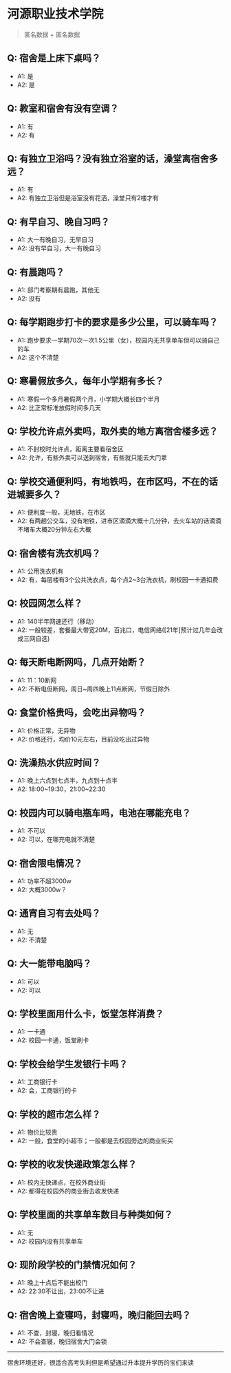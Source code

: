 # 河源职业技术学院
> 匿名数据 + 匿名数据
## Q: 宿舍是上床下桌吗？
- A1: 是
- A2: 是
## Q: 教室和宿舍有没有空调？
- A1: 有
- A2: 有
## Q: 有独立卫浴吗？没有独立浴室的话，澡堂离宿舍多远？
- A1: 有
- A2: 有独立卫浴但是浴室没有花洒，澡堂只有2楼才有
## Q: 有早自习、晚自习吗？
- A1: 大一有晚自习，无早自习
- A2: 没有早自习，大一有晚自习
## Q: 有晨跑吗？
- A1: 部门考察期有晨跑，其他无
- A2: 没有
## Q: 每学期跑步打卡的要求是多少公里，可以骑车吗？
- A1: 跑步要求一学期70次一次1.5公里（女），校园内无共享单车但可以骑自己的车
- A2: 这个不清楚
## Q: 寒暑假放多久，每年小学期有多长？
- A1: 寒假一个多月暑假两个月，小学期大概长四个半月
- A2: 比正常标准放假时间多几天
## Q: 学校允许点外卖吗，取外卖的地方离宿舍楼多远？
- A1: 不封校时允许点，距离主要看宿舍区
- A2: 允许，有些外卖可以送到宿舍，有些就只能去大门拿
## Q: 学校交通便利吗，有地铁吗，在市区吗，不在的话进城要多久？
- A1: 便利度一般，无地铁，在市区
- A2: 有两趟公交车，没有地铁，进市区滴滴大概十几分钟，去火车站的话滴滴不堵车大概20分钟左右大概
## Q: 宿舍楼有洗衣机吗？
- A1: 公用洗衣机有
- A2: 有，每层楼有3个公共洗衣点，每个点2~3台洗衣机，刷校园一卡通扣费
## Q: 校园网怎么样？
- A1: 140半年网速还行（移动）
- A2: 一般较差，套餐最大带宽20M，百兆口，电信网络([21年]预计过几年会改成三网自选)
## Q: 每天断电断网吗，几点开始断？
- A1: 11：10断网
- A2: 不断电但断网，周日~周四晚上11点断网，节假日除外
## Q: 食堂价格贵吗，会吃出异物吗？
- A1: 价格正常，无异物
- A2: 价格还行，均价10元左右，目前没吃出过异物
## Q: 洗澡热水供应时间？
- A1: 晚上六点到七点半，九点到十点半
- A2: 18:00~19:30，21:00~22:30
## Q: 校园内可以骑电瓶车吗，电池在哪能充电？
- A1: 不可以
- A2: 可以，在哪充电就不清楚
## Q: 宿舍限电情况？
- A1: 功率不超3000w
- A2: 大概3000w？
## Q: 通宵自习有去处吗？
- A1: 无
- A2: 不清楚
## Q: 大一能带电脑吗？
- A1: 可以
- A2: 可以
## Q: 学校里面用什么卡，饭堂怎样消费？
- A1: 一卡通
- A2: 校园一卡通，饭堂刷卡
## Q: 学校会给学生发银行卡吗？
- A1: 工商银行卡
- A2: 会，工商银行的卡
## Q: 学校的超市怎么样？
- A1: 物价比较贵
- A2: 一般，食堂的小超市；一般都是去校园旁边的商业街买
## Q: 学校的收发快递政策怎么样？
- A1: 校内无快递点，在校外商业街
- A2: 都得在校园外的商业街去收发快递
## Q: 学校里面的共享单车数目与种类如何？
- A1: 无
- A2: 校园内没有共享单车
## Q: 现阶段学校的门禁情况如何？
- A1: 晚上十点后不能出校门
- A2: 22:30不让出，23:00不让进
## Q: 宿舍晚上查寝吗，封寝吗，晚归能回去吗？
- A1: 不查，封寝，晚归看情况
- A2: 不会查寝，晚归宿舍大门会锁
***
宿舍环境还好，很适合高考失利但是希望通过升本提升学历的宝们来读